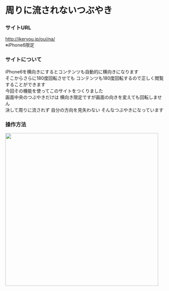 周りに流されないつぶやき
========

### サイトURL ###
http://ikeryou.jp/oui/na/<br>
※iPhone6限定

### サイトについて ###
iPhone6を横向きにするとコンテンツも自動的に横向きになります<br>
そこからさらに180度回転させても コンテンツも180度回転するので正しく閲覧することができます<br>
今回その機能を使ってこのサイトをつくりました<br>
画面中央のつぶやきだけは 横向き限定ですが画面の向きを変えても回転しません<br>
決して周りに流されず 自分の方向を見失わない そんなつぶやきになっています

### 操作方法 ###
<img src="http://ikeryou.jp/oui/na/sample.gif" width="480" height="480">
